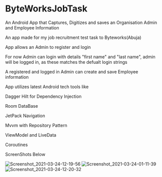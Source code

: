# ByteWorksJobTask
An Android App that Captures, Digitizes and saves an Organisation Admin and Employee Information

An app made for my job recruitment test task to Byteworks(Abuja)

App allows an Admin to register and login

For now Admin can login with details  "first name"   and "last name", admin will be logged in, as these matches the defualt login strings

A registered and logged in Admin can create and save Employee information

App utilizes latest Android tech tools like

Dagger Hilt for Dependency Injection

Room DataBase

JetPack Navigation 

Mvvm with Repository Pattern

ViewModel and LiveData

Coroutines

ScreenShots Below

![Screenshot_2021-03-24-12-19-56](https://user-images.githubusercontent.com/44091450/112302967-f461e880-8c58-11eb-8756-911125ce6102.png)
![Screenshot_2021-03-24-01-11-39](https://user-images.githubusercontent.com/44091450/112302972-f62bac00-8c58-11eb-9327-9fb03f64960d.png)
![Screenshot_2021-03-24-12-20-32](https://user-images.githubusercontent.com/44091450/112302987-fdeb5080-8c58-11eb-9be0-9bdcce0933b3.png)
